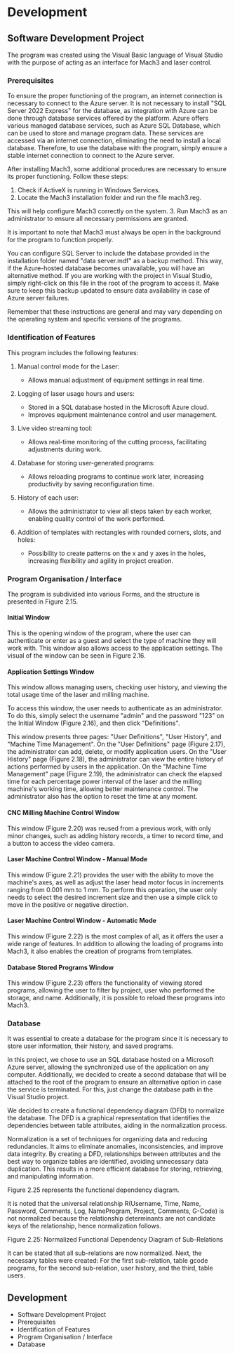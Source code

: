 # Development

## Software Development Project

The program was created using the Visual Basic language of Visual Studio with the purpose of acting as an interface for Mach3 and laser control.

### Prerequisites

To ensure the proper functioning of the program, an internet connection is necessary to connect to the Azure server. It is not necessary to install "SQL Server 2022 Express" for the database, as integration with Azure can be done through database services offered by the platform. Azure offers various managed database services, such as Azure SQL Database, which can be used to store and manage program data. These services are accessed via an internet connection, eliminating the need to install a local database. Therefore, to use the database with the program, simply ensure a stable internet connection to connect to the Azure server.

After installing Mach3, some additional procedures are necessary to ensure its proper functioning. Follow these steps:

1. Check if ActiveX is running in Windows Services.
2. Locate the Mach3 installation folder and run the file mach3.reg.

This will help configure Mach3 correctly on the system.
3. Run Mach3 as an administrator to ensure all necessary permissions are granted.

It is important to note that Mach3 must always be open in the background for the program to function properly.

You can configure SQL Server to include the database provided in the installation folder named "data server.mdf" as a backup method. This way, if the Azure-hosted database becomes unavailable, you will have an alternative method. If you are working with the project in Visual Studio, simply right-click on this file in the root of the program to access it. Make sure to keep this backup updated to ensure data availability in case of Azure server failures.

Remember that these instructions are general and may vary depending on the operating system and specific versions of the programs.

### Identification of Features

This program includes the following features:

1. Manual control mode for the Laser:
    - Allows manual adjustment of equipment settings in real time.

2. Logging of laser usage hours and users:
    - Stored in a SQL database hosted in the Microsoft Azure cloud.
    - Improves equipment maintenance control and user management.

3. Live video streaming tool:
    - Allows real-time monitoring of the cutting process, facilitating adjustments during work.

4. Database for storing user-generated programs:
    - Allows reloading programs to continue work later, increasing productivity by saving reconfiguration time.

5. History of each user:
    - Allows the administrator to view all steps taken by each worker, enabling quality control of the work performed.

6. Addition of templates with rectangles with rounded corners, slots, and holes:
    - Possibility to create patterns on the x and y axes in the holes, increasing flexibility and agility in project creation.

### Program Organisation / Interface

The program is subdivided into various Forms, and the structure is presented in Figure 2.15.

#### Initial Window

This is the opening window of the program, where the user can authenticate or enter as a guest and select the type of machine they will work with. This window also allows access to the application settings. The visual of the window can be seen in Figure 2.16.

#### Application Settings Window

This window allows managing users, checking user history, and viewing the total usage time of the laser and milling machine.

To access this window, the user needs to authenticate as an administrator. To do this, simply select the username "admin" and the password "123" on the Initial Window (Figure 2.16), and then click "Definitions".

This window presents three pages: "User Definitions", "User History", and "Machine Time Management". On the "User Definitions" page (Figure 2.17), the administrator can add, delete, or modify application users. On the "User History" page (Figure 2.18), the administrator can view the entire history of actions performed by users in the application. On the "Machine Time Management" page (Figure 2.19), the administrator can check the elapsed time for each percentage power interval of the laser and the milling machine's working time, allowing better maintenance control. The administrator also has the option to reset the time at any moment.

#### CNC Milling Machine Control Window

This window (Figure 2.20) was reused from a previous work, with only minor changes, such as adding history records, a timer to record time, and a button to access the video camera.

#### Laser Machine Control Window - Manual Mode

This window (Figure 2.21) provides the user with the ability to move the machine's axes, as well as adjust the laser head motor focus in increments ranging from 0.001 mm to 1 mm. To perform this operation, the user only needs to select the desired increment size and then use a simple click to move in the positive or negative direction.

#### Laser Machine Control Window - Automatic Mode

This window (Figure 2.22) is the most complex of all, as it offers the user a wide range of features. In addition to allowing the loading of programs into Mach3, it also enables the creation of programs from templates.

#### Database Stored Programs Window

This window (Figure 2.23) offers the functionality of viewing stored programs, allowing the user to filter by project, user who performed the storage, and name. Additionally, it is possible to reload these programs into Mach3.

### Database

It was essential to create a database for the program since it is necessary to store user information, their history, and saved programs.

In this project, we chose to use an SQL database hosted on a Microsoft Azure server, allowing the synchronized use of the application on any computer. Additionally, we decided to create a second database that will be attached to the root of the program to ensure an alternative option in case the service is terminated. For this, just change the database path in the Visual Studio project.

We decided to create a functional dependency diagram (DFD) to normalize the database. The DFD is a graphical representation that identifies the dependencies between table attributes, aiding in the normalization process.

Normalization is a set of techniques for organizing data and reducing redundancies. It aims to eliminate anomalies, inconsistencies, and improve data integrity. By creating a DFD, relationships between attributes and the best way to organize tables are identified, avoiding unnecessary data duplication. This results in a more efficient database for storing, retrieving, and manipulating information.

Figure 2.25 represents the functional dependency diagram.

It is noted that the universal relationship R(Username, Time, Name, Password, Comments, Log, NameProgram, Project, Comments, G-Code) is not normalized because the relationship determinants are not candidate keys of the relationship, hence normalization follows.

Figure 2.25: Normalized Functional Dependency Diagram of Sub-Relations

It can be stated that all sub-relations are now normalized. Next, the necessary tables were created: For the first sub-relation, table gcode programs, for the second sub-relation, user history, and the third, table users.

## Development
- Software Development Project
- Prerequisites
- Identification of Features
- Program Organisation / Interface
- Database
```
